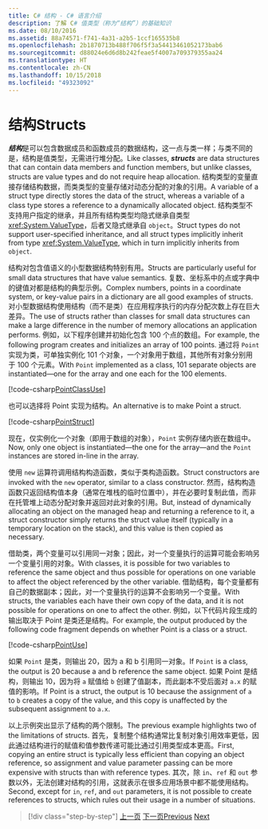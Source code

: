 ```yaml
---
title: C# 结构 - C# 语言介绍
description: 了解 C# 值类型（称为“结构”）的基础知识
ms.date: 08/10/2016
ms.assetid: 88a74571-f741-4a31-a2b5-1ccf165535b8
ms.openlocfilehash: 2b1870713b488f706f5f3a54413461052173bab6
ms.sourcegitcommit: d88024e6d6d8b242feae5f4007a709379355aa24
ms.translationtype: HT
ms.contentlocale: zh-CN
ms.lasthandoff: 10/15/2018
ms.locfileid: "49323092"
---
```

# <a name="structs"></a><span data-ttu-id="6e996-103">结构</span><span class="sxs-lookup"><span data-stu-id="6e996-103">Structs</span></span>

<span data-ttu-id="6e996-104">***结构***是可以包含数据成员和函数成员的数据结构，这一点与类一样；与类不同的是，结构是值类型，无需进行堆分配。</span><span class="sxs-lookup"><span data-stu-id="6e996-104">Like classes, ***structs*** are data structures that can contain data members and function members, but unlike classes, structs are value types and do not require heap allocation.</span></span> <span data-ttu-id="6e996-105">结构类型的变量直接存储结构数据，而类类型的变量存储对动态分配的对象的引用。</span><span class="sxs-lookup"><span data-stu-id="6e996-105">A variable of a struct type directly stores the data of the struct, whereas a variable of a class type stores a reference to a dynamically allocated object.</span></span> <span data-ttu-id="6e996-106">结构类型不支持用户指定的继承，并且所有结构类型均隐式继承自类型 <xref:System.ValueType>，后者又隐式继承自 `object`。</span><span class="sxs-lookup"><span data-stu-id="6e996-106">Struct types do not support user-specified inheritance, and all struct types implicitly inherit from type <xref:System.ValueType>, which in turn implicitly inherits from `object`.</span></span>

<span data-ttu-id="6e996-107">结构对包含值语义的小型数据结构特别有用。</span><span class="sxs-lookup"><span data-stu-id="6e996-107">Structs are particularly useful for small data structures that have value semantics.</span></span> <span data-ttu-id="6e996-108">复数、坐标系中的点或字典中的键值对都是结构的典型示例。</span><span class="sxs-lookup"><span data-stu-id="6e996-108">Complex numbers, points in a coordinate system, or key-value pairs in a dictionary are all good examples of structs.</span></span> <span data-ttu-id="6e996-109">对小型数据结构使用结构（而不是类）在应用程序执行的内存分配次数上存在巨大差异。</span><span class="sxs-lookup"><span data-stu-id="6e996-109">The use of structs rather than classes for small data structures can make a large difference in the number of memory allocations an application performs.</span></span> <span data-ttu-id="6e996-110">例如，以下程序创建并初始化包含 100 个点的数组。</span><span class="sxs-lookup"><span data-stu-id="6e996-110">For example, the following program creates and initializes an array of 100 points.</span></span> <span data-ttu-id="6e996-111">通过将 `Point` 实现为类，可单独实例化 101 个对象，一个对象用于数组，其他所有对象分别用于 100 个元素。</span><span class="sxs-lookup"><span data-stu-id="6e996-111">With `Point` implemented as a class, 101 separate objects are instantiated—one for the array and one each for the 100 elements.</span></span>

[!code-csharp[PointClassUse](../../../samples/snippets/csharp/tour/structs/Program.cs#L5-L13)]

<span data-ttu-id="6e996-112">也可以选择将 Point 实现为结构。</span><span class="sxs-lookup"><span data-stu-id="6e996-112">An alternative is to make Point a struct.</span></span>

[!code-csharp[PointStruct](../../../samples/snippets/csharp/tour/structs/Point.cs#L3-L11)]

<span data-ttu-id="6e996-113">现在，仅实例化一个对象（即用于数组的对象），`Point` 实例存储内嵌在数组中。</span><span class="sxs-lookup"><span data-stu-id="6e996-113">Now, only one object is instantiated—the one for the array—and the `Point` instances are stored in-line in the array.</span></span>

<span data-ttu-id="6e996-114">使用 `new` 运算符调用结构构造函数，类似于类构造函数。</span><span class="sxs-lookup"><span data-stu-id="6e996-114">Struct constructors are invoked with the `new` operator, similar to a class constructor.</span></span> <span data-ttu-id="6e996-115">然而，结构构造函数只返回结构值本身（通常在堆栈的临时位置中），并在必要时复制此值，而非在托管堆上动态分配对象并返回对此对象的引用。</span><span class="sxs-lookup"><span data-stu-id="6e996-115">But, instead of dynamically allocating an object on the managed heap and returning a reference to it, a struct constructor simply returns the struct value itself (typically in a temporary location on the stack), and this value is then copied as necessary.</span></span>

<span data-ttu-id="6e996-116">借助类，两个变量可以引用同一对象；因此，对一个变量执行的运算可能会影响另一个变量引用的对象。</span><span class="sxs-lookup"><span data-stu-id="6e996-116">With classes, it is possible for two variables to reference the same object and thus possible for operations on one variable to affect the object referenced by the other variable.</span></span> <span data-ttu-id="6e996-117">借助结构，每个变量都有自己的数据副本；因此，对一个变量执行的运算不会影响另一个变量。</span><span class="sxs-lookup"><span data-stu-id="6e996-117">With structs, the variables each have their own copy of the data, and it is not possible for operations on one to affect the other.</span></span> <span data-ttu-id="6e996-118">例如，以下代码片段生成的输出取决于 Point 是类还是结构。</span><span class="sxs-lookup"><span data-stu-id="6e996-118">For example, the output produced by the following code fragment depends on whether Point is a class or a struct.</span></span>

[!code-csharp[PointUse](../../../samples/snippets/csharp/tour/structs/Program.cs#L19-L22)]

<span data-ttu-id="6e996-119">如果 `Point` 是类，则输出 20，因为 a 和 b 引用同一对象。</span><span class="sxs-lookup"><span data-stu-id="6e996-119">If `Point` is a class, the output is 20 because a and b reference the same object.</span></span> <span data-ttu-id="6e996-120">如果 Point 是结构，则输出 10，因为将 `a` 赋值给 `b` 创建了值副本，而此副本不受后面对 `a.x` 的赋值的影响。</span><span class="sxs-lookup"><span data-stu-id="6e996-120">If Point is a struct, the output is 10 because the assignment of `a` to `b` creates a copy of the value, and this copy is unaffected by the subsequent assignment to `a.x`.</span></span>

<span data-ttu-id="6e996-121">以上示例突出显示了结构的两个限制。</span><span class="sxs-lookup"><span data-stu-id="6e996-121">The previous example highlights two of the limitations of structs.</span></span> <span data-ttu-id="6e996-122">首先，复制整个结构通常比复制对象引用效率更低，因此通过结构进行的赋值和值参数传递可能比通过引用类型成本更高。</span><span class="sxs-lookup"><span data-stu-id="6e996-122">First, copying an entire struct is typically less efficient than copying an object reference, so assignment and value parameter passing can be more expensive with structs than with reference types.</span></span> <span data-ttu-id="6e996-123">其次，除 `in`、`ref` 和 `out` 参数以外，无法创建对结构的引用，这就表示在很多应用场景中都不能使用结构。</span><span class="sxs-lookup"><span data-stu-id="6e996-123">Second, except for `in`, `ref`, and `out` parameters, it is not possible to create references to structs, which rules out their usage in a number of situations.</span></span>

>[!div class="step-by-step"]
<span data-ttu-id="6e996-124">[上一页](classes-and-objects.md)
[下一页](arrays.md)</span><span class="sxs-lookup"><span data-stu-id="6e996-124">[Previous](classes-and-objects.md)
[Next](arrays.md)</span></span>
